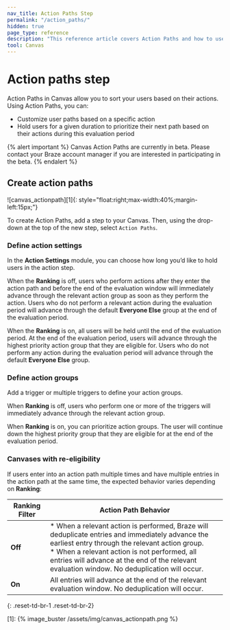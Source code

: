 ```yaml
---
nav_title: Action Paths Step
permalink: "/action_paths/"
hidden: true
page_type: reference
description: "This reference article covers Action Paths and how to use them in your Canvases."
tool: Canvas
---
```


# Action paths step

Action Paths in Canvas allow you to sort your users based on their actions. Using Action Paths, you can: 
 
* Customize user paths based on a specific action
* Hold users for a given duration to prioritize their next path based on their actions during this evaluation period

{% alert important %}
Canvas Action Paths are currently in beta. Please contact your Braze account manager if you are interested in participating in the beta.
{% endalert %}

## Create action paths

![canvas_actionpath][1]{: style="float:right;max-width:40%;margin-left:15px;"}

To create Action Paths, add a step to your Canvas. Then, using the drop-down at the top of the new step, select `Action Paths`.

### Define action settings

In the **Action Settings** module, you can choose how long you’d like to hold users in the action step. 

When the **Ranking** is off, users who perform actions after they enter the action path and before the end of the evaluation window will immediately advance through the relevant action group as soon as they perform the action. Users who do not perform a relevant action during the evaluation period will advance through the default **Everyone Else** group at the end of the evaluation period. 

When the **Ranking** is on, all users will be held until the end of the evaluation period. At the end of the evaluation period, users will advance through the highest priority action group that they are eligible for. Users who do not perform any action during the evaluation period will advance through the default **Everyone Else** group. 

### Define action groups

Add a trigger or multiple triggers to define your action groups. 

When **Ranking** is off, users who perform one or more of the triggers will immediately advance through the relevant action group. 

When **Ranking** is on, you can prioritize action groups. The user will continue down the highest priority group that they are eligible for at the end of the evaluation period. 

### Canvases with re-eligibility

If users enter into an action path multiple times and have multiple entries in the action path at the same time, the expected behavior varies depending on **Ranking**: 

| Ranking Filter | Action Path Behavior |
|---|--------------|
| **Off** | * When a relevant action is performed, Braze will deduplicate entries and immediately advance the earliest entry through the relevant action group. <br /> * When a relevant action is not performed, all entries will advance at the end of the relevant evaluation window. No deduplication will occur. |
| **On** | All entries will advance at the end of the relevant evaluation window. No deduplication will occur. |
{: .reset-td-br-1 .reset-td-br-2}


[1]: {% image_buster /assets/img/canvas_actionpath.png %} 

